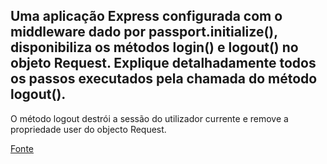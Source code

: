 ## Uma aplicação Express configurada com o middleware dado por passport.initialize(), disponibiliza os métodos login() e logout() no objeto Request. Explique detalhadamente todos os passos executados pela chamada do método logout().

O método logout destrói a sessão do utilizador currente e remove a propriedade user do objecto Request.

[Fonte](https://github.com/jwalton/passport-api-docs#reqlogout)
